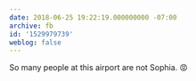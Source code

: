 ```yaml
---
date: 2018-06-25 19:22:19.000000000 -07:00
archive: fb
id: '1529979739'
weblog: false
---
```


So many people at this airport are not Sophia. 😡
